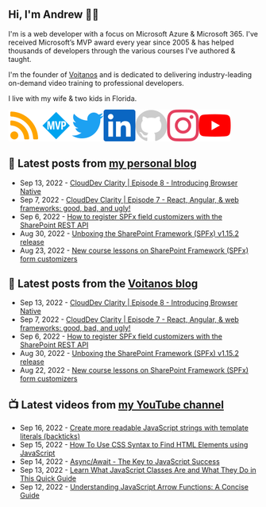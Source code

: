 ## Hi, I'm Andrew 👋🏼

I'm is a web developer with a focus on Microsoft Azure & Microsoft 365. I've received Microsoft’s MVP award every year since 2005 & has helped thousands of developers through the various courses I've authored & taught.

I'm the founder of [Voitanos](https://www.voitanos.io) and is dedicated to delivering industry-leading on-demand video training to professional developers.

I live with my wife & two kids in Florida.

[![](./images/rss.svg)](https://www.andrewconnell.com)[![](./images/mvp.svg)](https://mvp.microsoft.com/en-us/PublicProfile/21083?fullName=Andrew%20Connell)[![](./images/twitter.svg)](https://www.twitter.com/andrewconnell)[![](./images/linkedin.svg)](https://www.linkedin.com/in/andrewconnell)[![](./images/github.svg)](https://www.github.com/andrewconnell)[![](./images/instagram.svg)](https://www.instagram.com/andrewconnell1)[![](./images/youtube.svg)](https://www.youtube.com/voitanosio)

## 📘 Latest posts from [my personal blog](https://www.andrewconnell.com)
<!-- MYBLOG-POST-LIST:START -->
- Sep 13, 2022 - [CloudDev Clarity | Episode 8 - Introducing Browser Native](https://www.andrewconnell.com/blog/clouddev-clarity-episode-008-introducing-browser-native/)
- Sep 7, 2022 - [CloudDev Clarity | Episode 7 - React, Angular, &amp; web frameworks: good, bad, and ugly!](https://www.andrewconnell.com/blog/clouddev-clarity-episode-007-react-angular-web-frameworks/)
- Sep 6, 2022 - [How to register SPFx field customizers with the SharePoint REST API](https://www.andrewconnell.com/blog/sharepoint-framework-register-field-customizers-rest-api/)
- Aug 30, 2022 - [Unboxing the SharePoint Framework &lpar;SPFx&rpar; v1.15.2 release](https://www.andrewconnell.com/blog/sharepoint-framework-v1-15-2-whats-in-latest-update-of-spfx/)
- Aug 23, 2022 - [New course lessons on SharePoint Framework &lpar;SPFx&rpar; form customizers](https://www.andrewconnell.com/blog/mastering-sharepoint-framework-new-course-lessons-list-form-customizer-extensions/)<!-- MYBLOG-POST-LIST:END -->

## 📙 Latest posts from the [Voitanos blog](https://www.voitanos.io/blog)
<!-- VOITANOSBLOG-POST-LIST:START -->
- Sep 13, 2022 - [CloudDev Clarity | Episode 8 - Introducing Browser Native](https://www.voitanos.io/blog/clouddev-clarity-episode-008-introducing-browser-native/)
- Sep 7, 2022 - [CloudDev Clarity | Episode 7 - React, Angular, &amp; web frameworks: good, bad, and ugly!](https://www.voitanos.io/blog/clouddev-clarity-episode-007-react-angular-web-frameworks/)
- Sep 6, 2022 - [How to register SPFx field customizers with the SharePoint REST API](https://www.voitanos.io/blog/sharepoint-framework-register-field-customizers-rest-api/)
- Aug 30, 2022 - [Unboxing the SharePoint Framework &lpar;SPFx&rpar; v1.15.2 release](https://www.voitanos.io/blog/sharepoint-framework-v1-15-2-whats-in-latest-update-of-spfx/)
- Aug 22, 2022 - [New course lessons on SharePoint Framework &lpar;SPFx&rpar; form customizers](https://www.voitanos.io/blog/mastering-sharepoint-framework-new-course-lessons-list-form-customizer-extensions/)<!-- VOITANOSBLOG-POST-LIST:END -->

## 📺 Latest videos from [my YouTube channel](https://www.youtube.com/voitanosio)
<!-- VOITANOSYOUTUBE-POST-LIST:START -->
- Sep 16, 2022 - [Create more readable JavaScript strings with template literals &lpar;backticks&rpar;](https://www.youtube.com/watch?v=unImDI5zRj4)
- Sep 15, 2022 - [How To Use CSS Syntax to Find HTML Elements using JavaScript](https://www.youtube.com/watch?v=fayj4VzTcWY)
- Sep 14, 2022 - [Async/Await - The Key to JavaScript Success](https://www.youtube.com/watch?v=Bydi3zQY9xI)
- Sep 13, 2022 - [Learn What JavaScript Classes Are and What They Do in This Quick Guide](https://www.youtube.com/watch?v=X8LB0EYGrwo)
- Sep 12, 2022 - [Understanding JavaScript Arrow Functions: A Concise Guide](https://www.youtube.com/watch?v=IJ2K0MaZP0M)<!-- VOITANOSYOUTUBE-POST-LIST:END -->
